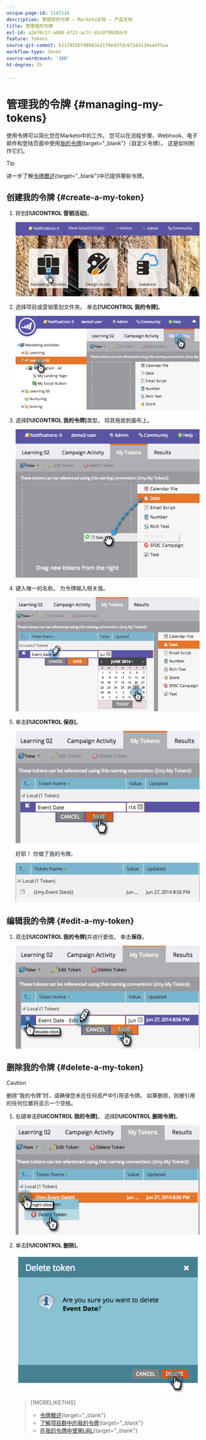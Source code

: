 ```yaml
---
unique-page-id: 1147116
description: 管理我的令牌 — Marketo文档 — 产品文档
title: 管理我的令牌
exl-id: a2e70c17-a8d4-4723-ac7c-da1979828dc9
feature: Tokens
source-git-commit: b21f955bf98063e11f8ed3fdc6f164134ee4f5aa
workflow-type: tm+mt
source-wordcount: '168'
ht-degree: 2%

---
```


# 管理我的令牌 {#managing-my-tokens}

使用令牌可以简化您在Marketo中的工作。 您可以在流程步骤、Webhook、电子邮件和登陆页面中使用[我的令牌](/help/marketo/product-docs/core-marketo-concepts/programs/tokens/understanding-my-tokens-in-a-program.md){target="_blank"}（自定义令牌）。 这是如何制作它们。

>[!TIP]
>
>进一步了解[令牌概述](/help/marketo/product-docs/demand-generation/landing-pages/personalizing-landing-pages/tokens-overview.md){target="_blank"}中已提供哪些令牌。

## 创建我的令牌 {#create-a-my-token}

1. 转到&#x200B;**[!UICONTROL 营销活动]**。

   ![](assets/login-marketing-activities.png)

1. 选择项目或营销策划文件夹。 单击&#x200B;**[!UICONTROL 我的令牌]**。

   ![](assets/image2014-9-18-12-3a4-3a27.png)

1. 选择&#x200B;**[!UICONTROL 我的令牌]**&#x200B;类型。 将其拖放到画布上。

   ![](assets/image2014-9-18-12-3a4-3a39.png)

1. 键入唯一的名称。 为令牌输入相关值。

   ![](assets/image2014-9-18-12-3a4-3a53.png)

1. 单击&#x200B;**[!UICONTROL 保存]**。

   ![](assets/image2014-9-18-12-3a5-3a5.png)

   好耶！ 你做了我的令牌。

   ![](assets/image2014-9-18-12-3a5-3a15.png)

## 编辑我的令牌 {#edit-a-my-token}

1. 双击&#x200B;**[!UICONTROL 我的令牌]**&#x200B;并进行更改。 单击&#x200B;**保存**。

   ![](assets/image2014-9-18-12-3a5-3a45.png)

## 删除我的令牌 {#delete-a-my-token}

>[!CAUTION]
>
>删除“我的令牌”时，请确保您未在任何资产中引用该令牌。 如果删除，则被引用的任何位置将显示一个空格。

1. 右键单击&#x200B;**[!UICONTROL 我的令牌]**。 选择&#x200B;**[!UICONTROL 删除令牌]**。

   ![](assets/image2014-9-18-12-3a7-3a24.png)

1. 单击&#x200B;**[!UICONTROL 删除]**。

   ![](assets/image2014-9-18-12-3a7-3a31.png)

   >[!MORELIKETHIS]
   >
   >* [令牌概述](/help/marketo/product-docs/demand-generation/landing-pages/personalizing-landing-pages/tokens-overview.md){target="_blank"}
   >* [了解项目群中的我的令牌](/help/marketo/product-docs/core-marketo-concepts/programs/tokens/understanding-my-tokens-in-a-program.md){target="_blank"}
   >* [在我的令牌中使用URL](/help/marketo/product-docs/email-marketing/general/using-tokens/using-urls-in-my-tokens.md){target="_blank"}

